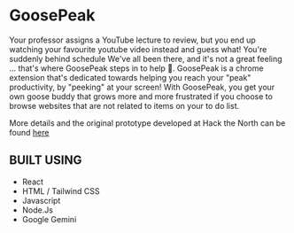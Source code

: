 # GoosePeak
Your professor assigns a YouTube lecture to review, but you end up watching your favourite youtube video instead and guess what! You're suddenly behind schedule We've all been there, and it's not a great feeling ... that's where GoosePeak steps in to help 💪. GoosePeak is a chrome extension that's dedicated towards helping you reach your "peak" productivity, by "peeking" at your screen! With GoosePeak, you get your own goose buddy that grows more and more frustrated if you choose to browse websites that are not related to items on your to do list.

More details and the original prototype developed at Hack the North can be found [here](https://devpost.com/software/goosepeak-hixzd8)

## BUILT USING
- React
- HTML / Tailwind CSS
- Javascript
- Node.Js
- Google Gemini

